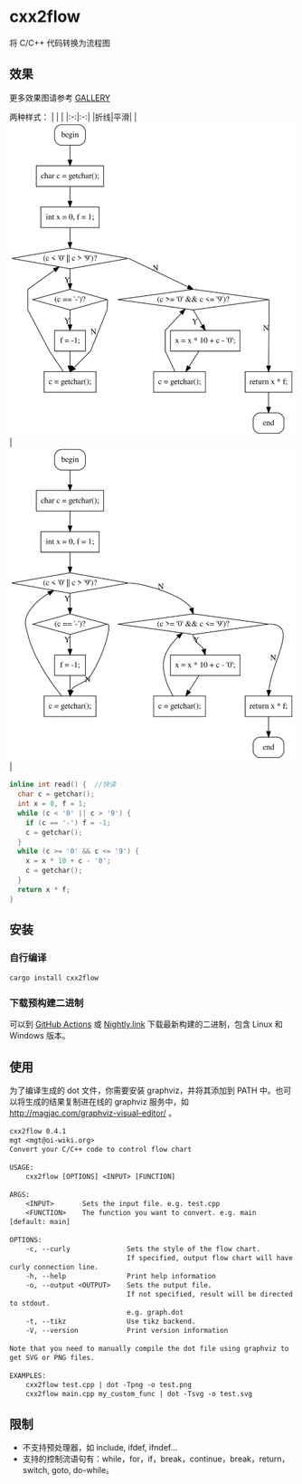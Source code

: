 # cxx2flow

将 C/C++ 代码转换为流程图

## 效果

更多效果图请参考 [GALLERY](gallery.md)

两种样式：
| | |
|:-:|:-:|
|折线|平滑|
|![ployline](assets/polyline.svg)|![curve](assets/curve.svg)|

```cpp
inline int read() {  //快读
  char c = getchar();
  int x = 0, f = 1;
  while (c < '0' || c > '9') {
    if (c == '-') f = -1;
    c = getchar();
  }
  while (c >= '0' && c <= '9') {
    x = x * 10 + c - '0';
    c = getchar();
  }
  return x * f;
}
```

## 安装

### 自行编译

```bash
cargo install cxx2flow
```

### 下载预构建二进制

可以到 [GitHub Actions](https://github.com/Enter-tainer/cxx2flow/actions?query=branch%3Amaster+is%3Asuccess+event%3Apush+actor%3AEnter-tainer) 或 [Nightly.link](https://nightly.link/Enter-tainer/cxx2flow/workflows/build/master) 下载最新构建的二进制，包含 Linux 和 Windows 版本。

## 使用

为了编译生成的 dot 文件，你需要安装 graphviz，并将其添加到 PATH 中。也可以将生成的结果复制进在线的 graphviz 服务中，如 http://magjac.com/graphviz-visual-editor/ 。

```
cxx2flow 0.4.1
mgt <mgt@oi-wiki.org>
Convert your C/C++ code to control flow chart

USAGE:
    cxx2flow [OPTIONS] <INPUT> [FUNCTION]

ARGS:
    <INPUT>       Sets the input file. e.g. test.cpp
    <FUNCTION>    The function you want to convert. e.g. main [default: main]

OPTIONS:
    -c, --curly              Sets the style of the flow chart.
                             If specified, output flow chart will have curly connection line.
    -h, --help               Print help information
    -o, --output <OUTPUT>    Sets the output file.
                             If not specified, result will be directed to stdout.
                             e.g. graph.dot
    -t, --tikz               Use tikz backend.
    -V, --version            Print version information

Note that you need to manually compile the dot file using graphviz to get SVG or PNG files.

EXAMPLES:
    cxx2flow test.cpp | dot -Tpng -o test.png
    cxx2flow main.cpp my_custom_func | dot -Tsvg -o test.svg
```

## 限制

- 不支持预处理器，如 include, ifdef, ifndef...
- 支持的控制流语句有：while，for，if，break，continue，break，return，switch, goto, do-while。
